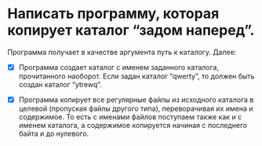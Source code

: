# Написать программу, которая копирует каталог “задом наперед”. 
Программа получает в качестве аргумента путь к каталогу. Далее:
    
- [X]  Программа создает каталог с именем заданного каталога, прочитанного
  наоборот. Если задан каталог “qwerty”, то должен быть создан каталог
  “ytrewq”.

- [X] Программа копирует все регулярные файлы из исходного каталога в
    целевой (пропуская файлы другого типа), переворачивая их имена и
    содержимое. То есть с именами файлов поступаем также как и с именем
    каталога, а содержимое копируется начиная с последнего байта и до
    нулевого.
